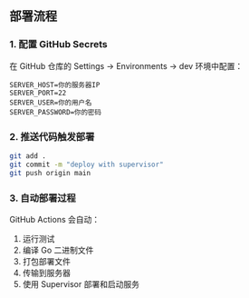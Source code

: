 ## 部署流程

### 1. 配置 GitHub Secrets

在 GitHub 仓库的 Settings -> Environments -> dev 环境中配置：

```
SERVER_HOST=你的服务器IP
SERVER_PORT=22
SERVER_USER=你的用户名
SERVER_PASSWORD=你的密码
```

### 2. 推送代码触发部署

```bash
git add .
git commit -m "deploy with supervisor"
git push origin main
```

### 3. 自动部署过程

GitHub Actions 会自动：
1. 运行测试
2. 编译 Go 二进制文件
3. 打包部署文件
4. 传输到服务器
5. 使用 Supervisor 部署和启动服务
